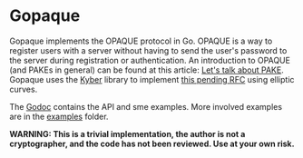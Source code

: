 # Gopaque

Gopaque implements the OPAQUE protocol in Go. OPAQUE is a way to register users with a server without having to send the
user's password to the server during registration or authentication. An introduction to OPAQUE (and PAKEs in general)
can be found at this article:
[Let's talk about PAKE](https://blog.cryptographyengineering.com/2018/10/19/lets-talk-about-pake/). Gopaque uses the
[Kyber](https://github.com/dedis/kyber) library to implement
[this pending RFC](https://tools.ietf.org/html/draft-krawczyk-cfrg-opaque-01) using elliptic curves.

The [Godoc](https://godoc.org/github.com/cretz/gopaque/gopaque) contains the API and sme examples. More involved
examples are in the [examples](examples/) folder.

**WARNING: This is a trivial implementation, the author is not a cryptographer, and the code has not been reviewed. Use
at your own risk.**